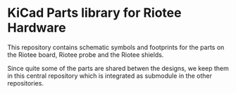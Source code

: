 # KiCad Parts library for Riotee Hardware

This repository contains schematic symbols and footprints for the parts on the Riotee board, Riotee probe and the Riotee shields.

Since quite some of the parts are shared betwen the designs, we keep them in this central repository which is integrated as submodule in the other repositories.